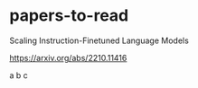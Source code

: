 # papers-to-read

Scaling Instruction-Finetuned Language Models

https://arxiv.org/abs/2210.11416

a
b
c
